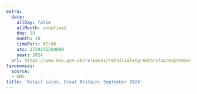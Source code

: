 ```yaml
---
extra:
  date:
    allDay: false
    allMonth: undefined
    day: 18
    month: 10
    timePart: 07:00
    utc: 1729231200000
    year: 2024
  url: https://www.ons.gov.uk/releases/retailsalesgreatbritainseptember2024
taxonomies:
  source:
  - ONS
title: 'Retail sales, Great Britain: September 2024'
---
```

